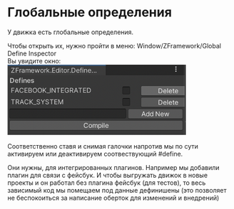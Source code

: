 # Глобальные определения

У движка есть глобальные определения.

Чтобы открыть их, нужно пройти в меню: Window/ZFramework/Global Define Inspector <br>
Вы увидите окно:<br>
<img src="../images/global_defines.png" alt="drawing" width="400"/>

Соответственно ставя и снимая галочки напротив мы по сути активируем или деактивируем соотвествующий #define.

Они нужны, для интегрированных плагинов. Например мы добавили плагин для связи с фейсбук. И чтобы выгружать движок в новые проекты и он работал без плагина фейсбук (для тестов), то весь зависимый код мы помещаем под данные дефинишены (это позволяет не беспокоиться за написание оберток для изменений и внедрений)

